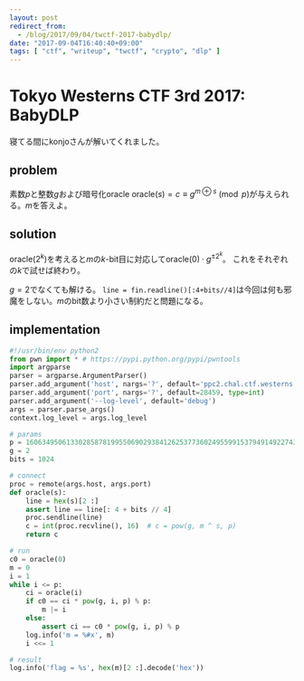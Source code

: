 ```yaml
---
layout: post
redirect_from:
  - /blog/2017/09/04/twctf-2017-babydlp/
date: "2017-09-04T16:40:40+09:00"
tags: [ "ctf", "writeup", "twctf", "crypto", "dlp" ]
---
```


# Tokyo Westerns CTF 3rd 2017: BabyDLP

寝てる間にkonjoさんが解いてくれました。

## problem

素数$p$と整数$g$および暗号化oracle $\mathrm{oracle}(s) = c \equiv g^{m \oplus s} \pmod{p}$が与えられる。$m$を答えよ。

## solution

$\mathrm{oracle}(2^k)$を考えると$m$の$k$-bit目に対応して$\mathrm{oracle}(0) \cdot g^{\pm 2^k}$。
これをそれぞれの$k$で試せば終わり。

$g = 2$でなくても解ける。
`line = fin.readline()[:4+bits//4]`は今回は何も邪魔をしない。$m$のbit数より小さい制約だと問題になる。

## implementation

``` python
#!/usr/bin/env python2
from pwn import * # https://pypi.python.org/pypi/pwntools
import argparse
parser = argparse.ArgumentParser()
parser.add_argument('host', nargs='?', default='ppc2.chal.ctf.westerns.tokyo')
parser.add_argument('port', nargs='?', default=28459, type=int)
parser.add_argument('--log-level', default='debug')
args = parser.parse_args()
context.log_level = args.log_level

# params
p = 160634950613302858781995506902938412625377360249559915379491492274326359260806831823821711441204122060415286351711411013883400510041411782176467940678464161205204391247137689678794367049197824119717278923753940984084059450704378828123780678883777306239500480793044460796256306557893061457956479624163771194201
g = 2
bits = 1024

# connect
proc = remote(args.host, args.port)
def oracle(s):
    line = hex(s)[2 :]
    assert line == line[: 4 + bits // 4]
    proc.sendline(line)
    c = int(proc.recvline(), 16)  # c = pow(g, m ^ s, p)
    return c

# run
c0 = oracle(0)
m = 0
i = 1
while i <= p:
    ci = oracle(i)
    if c0 == ci * pow(g, i, p) % p:
        m |= i
    else:
        assert ci == c0 * pow(g, i, p) % p
    log.info('m = %#x', m)
    i <<= 1

# result
log.info('flag = %s', hex(m)[2 :].decode('hex'))
```
